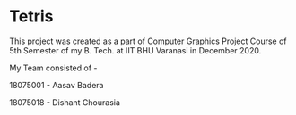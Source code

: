 # Tetris
This project was created as a part of Computer Graphics Project Course of 5th Semester of my B. Tech. at IIT BHU Varanasi in December 2020.

My Team consisted of -

18075001 - Aasav Badera

18075018 - Dishant Chourasia
